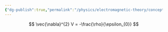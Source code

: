 ```yaml
---
{"dg-publish":true,"permalink":"/physics/electromagnetic-theory/concepts/poisson-s-equation/"}
---
```


$$
\vec{\nabla}^{2} V = -\frac{\rho}{\epsilon_{0}}
$$

